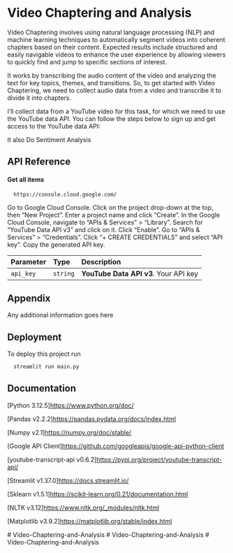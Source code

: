 
# Video Chaptering and Analysis

Video Chaptering involves using natural language processing (NLP) and machine learning techniques to automatically segment videos into coherent chapters based on their content. Expected results include structured and easily navigable videos to enhance the user experience by allowing viewers to quickly find and jump to specific sections of interest.

It works by transcribing the audio content of the video and analyzing the text for key topics, themes, and transitions. So, to get started with Video Chaptering, we need to collect audio data from a video and transcribe it to divide it into chapters.

I’ll collect data from a YouTube video for this task, for which we need to use the YouTube data API. You can follow the steps below to sign up and get access to the YouTube data API:

It also Do Sentiment Analysis



## API Reference

#### Get all items

```http
  https://console.cloud.google.com/
```
Go to Google Cloud Console.
Click on the project drop-down at the top, then “New Project”.
Enter a project name and click “Create”.
In the Google Cloud Console, navigate to “APIs & Services” > “Library”.
Search for “YouTube Data API v3” and click on it.
Click “Enable”.
Go to “APIs & Services” > “Credentials”.
Click “+ CREATE CREDENTIALS” and select “API key”.
Copy the generated API key.

| Parameter | Type     | Description                |
| :-------- | :------- | :------------------------- |
| `api_key` | `string` | **YouTube Data API v3**. Your API key |





## Appendix

Any additional information goes here




## Deployment

To deploy this project run

```bash
  streamlit run main.py
```


## Documentation
[Python 3.12.5]https://www.python.org/doc/

[Pandas v2.2.2]https://pandas.pydata.org/docs/index.html

[Numpy v2.1]https://numpy.org/doc/stable/

[Google API Client]https://github.com/googleapis/google-api-python-client

[youtube-transcript-api v0.6.2]https://pypi.org/project/youtube-transcript-api/

[Streamlit v1.37.0]https://docs.streamlit.io/

[Sklearn v1.5.1]https://scikit-learn.org/0.21/documentation.html

[NLTK v3.12]https://www.nltk.org/_modules/nltk.html

[Matplotlib v3.9.2]https://matplotlib.org/stable/index.html








#   V i d e o - C h a p t e r i n g - a n d - A n a l y s i s 
 
 #   V i d e o - C h a p t e r i n g - a n d - A n a l y s i s 
 
 #   V i d e o - C h a p t e r i n g - a n d - A n a l y s i s 
 
 
